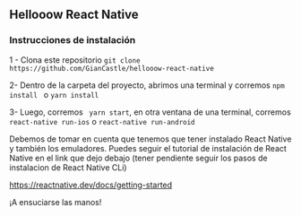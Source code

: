 ## Hellooow React Native

### Instrucciones de instalación

1 - Clona este repositorio ```git clone https://github.com/GianCastle/hellooow-react-native``` 

2- Dentro de la carpeta del proyecto, abrimos una terminal y corremos ```npm install ``` o ```yarn install ```

3- Luego, corremos ``` yarn start```, en otra ventana de una terminal, corremos ```react-native run-ios``` o ```react-native run-android```

Debemos de tomar en cuenta que tenemos que tener instalado React Native y también los emuladores. Puedes seguir el tutorial de instalación de React Native en el link que dejo debajo (tener pendiente seguir los pasos de instalacion de React Native CLi)

https://reactnative.dev/docs/getting-started

¡A ensuciarse las manos!
